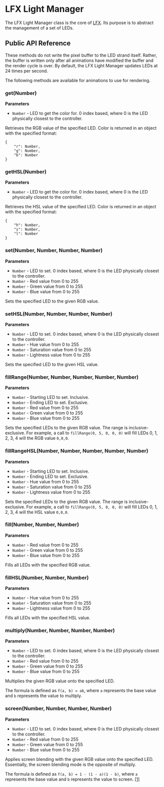 # LFX Light Manager

The LFX Light Manager class is the core of [LFX](https://github.com/andrewmunsell/lfx). Its purpose is to abstract the management of a set of LEDs.

## Public API Reference

These methods do not write the pixel buffer to the LED strand itself. Rather, the buffer is written only after all animations have modified the buffer and the render cycle is over. By default, the LFX Light Manager updates LEDs at 24 times per second.

The following methods are available for animations to use for rendering. 

### get(Number)

**Parameters**

- `Number` - LED to get the color for. 0 index based, where 0 is the LED physically closest to the controller.

Retrieves the RGB value of the specified LED. Color is returned in an object with the specified format:

```
{
	"r": Number,
	"g": Number,
	"b": Number
}
```

### getHSL(Number)

**Parameters**

- `Number` - LED to get the color for. 0 index based, where 0 is the LED physically closest to the controller.

Retrieves the HSL value of the specified LED. Color is returned in an object with the specified format:

```
{
	"h": Number,
	"s": Number,
	"l": Number
}
```

### set(Number, Number, Number, Number)

**Parameters**

- `Number` - LED to set. 0 index based, where 0 is the LED physically closest to the controller.
- `Number` - Red value from 0 to 255
- `Number` - Green value from 0 to 255
- `Number` - Blue value from 0 to 255

Sets the specified LED to the given RGB value.

### setHSL(Number, Number, Number, Number)

**Parameters**

- `Number` - LED to set. 0 index based, where 0 is the LED physically closest to the controller.
- `Number` - Hue value from 0 to 255
- `Number` - Saturation value from 0 to 255
- `Number` - Lightness value from 0 to 255

Sets the specified LED to the given HSL value.

### fillRange(Number, Number, Number, Number, Number)

**Parameters**

- `Number` - Starting LED to set. Inclusive.
- `Number` - Ending LED to set. Exclusive.
- `Number` - Red value from 0 to 255
- `Number` - Green value from 0 to 255
- `Number` - Blue value from 0 to 255

Sets the specified LEDs to the given RGB value. The range is inclusive-exclusive. For example, a call to `fillRange(0, 5, 0, 0, 0)` will fill LEDs 0, 1, 2, 3, 4 will the RGB value `0,0,0`.

### fillRangeHSL(Number, Number, Number, Number, Number)

**Parameters**

- `Number` - Starting LED to set. Inclusive.
- `Number` - Ending LED to set. Exclusive.
- `Number` - Hue value from 0 to 255
- `Number` - Saturation value from 0 to 255
- `Number` - Lightness value from 0 to 255

Sets the specified LEDs to the given RGB value. The range is inclusive-exclusive. For example, a call to `fillRange(0, 5, 0, 0, 0)` will fill LEDs 0, 1, 2, 3, 4 will the HSL value `0,0,0`.

### fill(Number, Number, Number)

**Parameters**

- `Number` - Red value from 0 to 255
- `Number` - Green value from 0 to 255
- `Number` - Blue value from 0 to 255

Fills all LEDs with the specified RGB value.

### fillHSL(Number, Number, Number)

**Parameters**

- `Number` - Hue value from 0 to 255
- `Number` - Saturation value from 0 to 255
- `Number` - Lightness value from 0 to 255

Fills all LEDs with the specified HSL value.

### multiply(Number, Number, Number, Number)

**Parameters**

- `Number` - LED to set. 0 index based, where 0 is the LED physically closest to the controller.
- `Number` - Red value from 0 to 255
- `Number` - Green value from 0 to 255
- `Number` - Blue value from 0 to 255

Multiplies the given RGB value onto the specified LED.

The formula is defined as `f(a, b) = ab`, where `a` represents the base value and `b` represents the value to multiply.

### screen(Number, Number, Number, Number)

**Parameters**

- `Number` - LED to set. 0 index based, where 0 is the LED physically closest to the controller.
- `Number` - Red value from 0 to 255
- `Number` - Green value from 0 to 255
- `Number` - Blue value from 0 to 255

Applies screen blending with the given RGB value onto the specified LED. Essentially, the screen blending mode is the opposite of multiply.

The formula is defined as `f(a, b) = 1 - (1 - a)(1 - b)`, where `a` represents the base value and `b` represents the value to screen. [[1]](https://en.wikipedia.org/wiki/Blend_modes#Screen)
